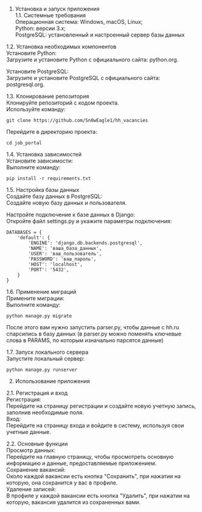1. Установка и запуск приложения    
1.1. Системные требования    
Операционная система: Windows, macOS, Linux;    
Python: версии 3.x;    
PostgreSQL: установленный и настроенный сервер базы данных    

1.2. Установка необходимых компонентов    
Установите Python:    
Загрузите и установите Python с официального сайта: python.org.    
    
Установите PostgreSQL:    
Загрузите и установите PostgreSQL с официального сайта: postgresql.org.    
    
1.3. Клонирование репозитория    
Клонируйте репозиторий с кодом проекта.    
Используйте команду:    
```
git clone https://github.com/Sn0wEagle1/hh_vacancies
```
Перейдите в директорию проекта:    
```
cd job_portal
```

1.4. Установка зависимостей    
Установите зависимости:    
Выполните команду:    
```
pip install -r requirements.txt
```

1.5. Настройка базы данных    
Создайте базу данных в PostgreSQL:    
Создайте новую базу данных и пользователя.    
    
Настройте подключение к базе данных в Django:    
Откройте файл settings.py и укажите параметры подключения:    
```
DATABASES = {
    'default': {
        'ENGINE': 'django.db.backends.postgresql',
        'NAME': 'ваша_база_данных',
        'USER': 'ваш_пользователь',
        'PASSWORD': 'ваш_пароль',
        'HOST': 'localhost',
        'PORT': '5432',
    }
}
```
    
1.6. Применение миграций    
Примените миграции:    
Выполните команду:    
```
python manage.py migrate
```
После этого вам нужно запустить parser.py, чтобы данные с hh.ru спарсились в базу данных  (в parser.py можно поменять ключевые слова в PARAMS, по которым изначально парсятся данные)    
    
1.7. Запуск локального сервера    
Запустите локальный сервер:    
```
python manage.py runserver
```
2. Использование приложения    
       
2.1. Регистрация и вход    
Регистрация:    
Перейдите на страницу регистрации и создайте новую учетную запись, заполнив необходимые поля.    
Вход:    
Перейдите на страницу входа и войдите в систему, используя свои учетные данные.    
    
2.2. Основные функции    
Просмотр данных:    
Перейдите на главную страницу, чтобы просмотреть основную информацию и данные, предоставляемые приложением.    
Сохранение вакансий:    
Около каждой вакансии есть кнопка "Сохранить", при нажатии на которую, она сохранится у вас в профиле.    
Удаление записей:    
В профиле у каждой вакансии есть кнопка "Удалить", при нажатии на которую, вакансия удалится из сохраненных вами.    

